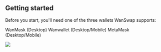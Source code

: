 ## Getting started

Before you start, you'll need one of the three wallets WanSwap supports:

WanMask (Desktop)
Wanwallet (Desktop/Mobile)
MetaMask (Desktop/Mobile)

![](https://cdn-images-1.medium.com/max/3782/1*qGMpCA6W5rPja06-8iH0zw.png)